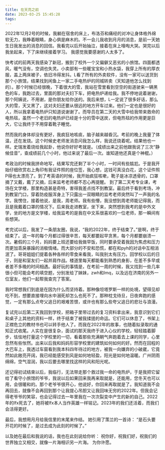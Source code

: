 ```yaml
---
title: 在天亮之前
date: 2023-03-25 15:45:28
tags:
---
```

2022年12月2号的时候，我躺在宿舍的床上，布洛芬和痛经的对冲让身体格外绵软无力，我睁着眼睛，身心俱是麻木的。不一会儿我收到月月的消息，是前一天她生日我发出的消息的回信。我看完以后开始抽泣，接着在床上嚎啕大哭。哭完以后我坐起来，下了床继续接着学习。
我感觉我要感谢的人太多了。

  快考试的前两天我感染了新冠，搬到了校外一个又偏僻又恶劣的小旅馆。四面都透风，暖气没有，空调也失灵。小卖部有一些暖宝宝和小热水袋，我穿上所有的厚衣服，盖上两床被子，依旧冷得发抖。L看了所有的外卖软件，没有一家可以送货到那个小旅馆，结果找到闲鱼上一家二手电热炉的同城转卖（天知道他怎么找到的）。那个时候已经很晚，下着很大的雪，我站在雪里看到空空的街道驶来一辆黑色的车，我跑过去，里面的那对夫妇下车，把电热炉递给我。我不停地说着谢谢，那个阿姨说，不用谢，是你朋友给你送的。我后来想，L一定说了很多好话，那么大的雪，天又黑了，这对夫妇还要从很远的地方开车过来。他们一定也是很好的人，所以我拿着电热炉只知道说谢谢了。而导员在第二天的大雪中给我带来救命的电热毯，虽然一个老旧的电热炉已经是十分的雪中送炭，但电热毯的作用更是巨大，它让我终于不用穿着靴子睡觉。

  然而我的身体却没有更好，我疯狂地咳痰，脑子越来越昏沉。考前的晚上我量了体温，还在发烧。这个时候史老师发消息问我怎么样，我说还烧着呢。结果他也一样。史瑞发着烧给我起卦，他说你好好考就是。（成绩出来之前他跟我说了三次“静候佳音”，查成绩前几个小时，他过来说了最后一次。谁知道他还真是个神棍。）

  考政治的时候我拼命地写，结果写完还剩了半个小时，一时间有些尴尬。于是我开始仔细欣赏右上角印有我证件照的座位签，我心想，这钱可真没白花，这个证件照P得也太漂亮了。到了考英语的时候，我开始疯狂咳嗽，靴子是冰凉透骨的，口罩摘了又戴，戴了又摘，后来监考老师都不忍心再提醒。
  到了第二天考专业课，考场在文学楼，那里构造甚是奇特，害得我差点找不到教室。最后终于看到考场，冲到教室门口，穿着防疫服浑身上下只露出一双眼睛的监考老师突然叫了一声我的名字。我愣住，接着他说，是我，周老师。我有些懵，我没想到周老师能记得我，而且是我戴着口罩的情况下。后来我走进教室，坐下来，突然想到我考的是中外文学，坐的地方是文学楼，给我监考的是我在中文系很喜欢的一位老师，那一瞬间有些想哭。

  考完试以后，我发了一条朋友圈，我说，“我的2022年，终于结束了。”是啊，终于结束了。这一年的每个月都过得很辛苦，每天都要起早贪黑，每个月都要崩溃一次。暑假的三个月，妈妈要上班还要给我做早饭，同时要承受着我因为焦虑和压力而更加乖戾暴躁的消极情绪。而大部分的不安和恐慌，都在和pyh的对话中互相消泯了。哥哥姐姐们提着各种各样的零食来看我，叫我别太有压力。回学校以后的日子，则是和室友们一起并肩作战。楼道里每天都能看到熟悉的身影，在差不多早或者差不多晚的时间相遇。最好玩的事情是，在考前一周的时候，我又找到一些几率很小但可能会考的填空题，分别发给了妹妹，zwh和lmq，以及远在济南的另外一位室友，他们一起帮我查完了答案。

  我时常想我们到底是在因为什么而坚持着。那种像坦塔罗斯一样的处境，望得见却吃不到，想要直接埋向水中溺死却怎么也死不了。那种枕戈待旦，日夜奔跑的感觉，一定有那么点夸父追日的艰难苦恨，或许也有那么些夸父追日的悲壮与浪漫。

  复试完以后第二天我回到学校，把箱子里带过去的复习资料拿出来，我意识到它们和桌子上其他的资料一样，终于结束了被我揉搓的命运。它们可以休息了，书架上正襟危立的教材书也可以转手他人了。而我在2022年的故事，也随着拟录取的通知正式收尾。人实在是很复杂，面试的那天我终于进入心仪的学校，轻轻踏着脚步，怯怯地打量这个学校里的一切，看着那些充满朝气奔跑着去上课的同学，心里忽然有些怅然。出来以后我和妈妈形容学校里的建筑如何如何的好。然而在回程的大巴车上，我透过车窗看到我本科四年待过的地方，被我一向嫌弃的小破崴，它竟然如此敞亮开阔，我已经能感受到风是如何地轻盈，阳光是如何地温暖。广州阴雨绵绵，空气湿润，我以后要去哪里找这样的风和阳光呢。

  还记得初试结束以后，我临行，无法带走那个救过我一命的电热炉，于是我把它留给了看守小旅馆的爷爷，我说以后如果回来我再来取就是，还能用，您冬天也可以用，会很暖和的。那个老爷爷很开心，他说好，你回来再取就是了。我知道我不会再回去，就像不会再回到那个让我提心吊胆又让我回味无穷的2022年。但我会记得老爷爷的笑容，也会记得过去一年里我在一次次裂变中产生的新的自己。2022年的lfx死去了，她将被lfx本人当作英雄一样铭记。2023年的我们还活着，而我们会活得更好。

  最后，我想用月月给我信里的末尾来作结。
  她引用了策兰的一首诗：
  “是石头要开花的时候了，是过去成为此刻的时候了。”

  以及她在最后和我说的话，我也在此刻说给你听：
  祝你好，祝我们好，祝我们的世界独立又相交，就像一片海相识另一片海。
  为你许愿。

 
  



